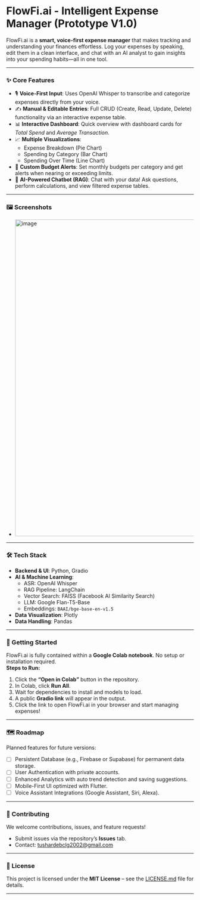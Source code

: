 
# FlowFi.ai - Intelligent Expense Manager (Prototype V1.0)  
FlowFi.ai is a **smart, voice-first expense manager** that makes tracking and understanding your finances effortless. Log your expenses by speaking, edit them in a clean interface, and chat with an AI analyst to gain insights into your spending habits—all in one tool.  

***

### ✨ Core Features
- 🎙️ **Voice-First Input**: Uses OpenAI Whisper to transcribe and categorize expenses directly from your voice.  
- ✍️ **Manual & Editable Entries**: Full CRUD (Create, Read, Update, Delete) functionality via an interactive expense table.  
- 📊 **Interactive Dashboard**: Quick overview with dashboard cards for *Total Spend* and *Average Transaction*.  
- 📈 **Multiple Visualizations**:  
  - Expense Breakdown (Pie Chart)  
  - Spending by Category (Bar Chart)  
  - Spending Over Time (Line Chart)  
- 🚨 **Custom Budget Alerts**: Set monthly budgets per category and get alerts when nearing or exceeding limits.  
- 🤖 **AI-Powered Chatbot (RAG)**: Chat with your data! Ask questions, perform calculations, and view filtered expense tables.  

***

### 🖼️ Screenshots
 

- <img width="1863" height="850" alt="image" src="https://github.com/user-attachments/assets/edbbfe9c-c419-4a73-ab2a-2cfe56fdeb77" />
 
***

### 🛠️ Tech Stack
- **Backend & UI**: Python, Gradio  
- **AI & Machine Learning**:  
  - ASR: OpenAI Whisper  
  - RAG Pipeline: LangChain  
  - Vector Search: FAISS (Facebook AI Similarity Search)  
  - LLM: Google Flan-T5-Base  
  - Embeddings: `BAAI/bge-base-en-v1.5`  
- **Data Visualization**: Plotly  
- **Data Handling**: Pandas  

***

### 🚀 Getting Started
FlowFi.ai is fully contained within a **Google Colab notebook**. No setup or installation required.  
**Steps to Run:**  
1. Click the **“Open in Colab”** button in the repository.  
2. In Colab, click **Run All**.  
3. Wait for dependencies to install and models to load.  
4. A public **Gradio link** will appear in the output.  
5. Click the link to open FlowFi.ai in your browser and start managing expenses!  

***

### 🗺️ Roadmap
Planned features for future versions:  
- [ ] Persistent Database (e.g., Firebase or Supabase) for permanent data storage.  
- [ ] User Authentication with private accounts.  
- [ ] Enhanced Analytics with auto trend detection and saving suggestions.  
- [ ] Mobile-First UI optimized with Flutter.  
- [ ] Voice Assistant Integrations (Google Assistant, Siri, Alexa).  

***

### 🤝 Contributing
We welcome contributions, issues, and feature requests!  
- Submit issues via the repository’s **Issues** tab.  
- Contact: [tushardebclg2002@gmail.com](mailto:tushardebclg2002@gmail.com)  

***

### 📜 License
This project is licensed under the **MIT License** – see the [LICENSE.md](LICENSE.md) file for details.  

***

